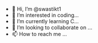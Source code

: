 - 👋 Hi, I’m @swastikt1
- 👀 I’m interested in coding...
- 🌱 I’m currently learning C...
- 💞️ I’m looking to collaborate on ...
- 📫 How to reach me ...

<!---
swastikt1/swastikt1 is a ✨ special ✨ repository because its `README.md` (this file) appears on your GitHub profile.
You can click the Preview link to take a look at your changes.
--->
